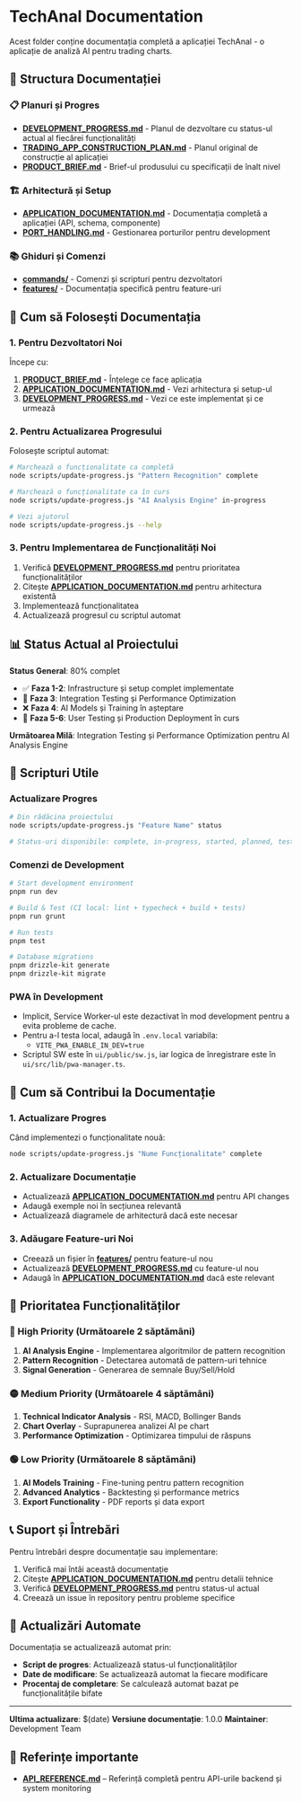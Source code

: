 # TechAnal Documentation

Acest folder conține documentația completă a aplicației TechAnal - o aplicație de analiză AI pentru trading charts.

## 📁 Structura Documentației

### 📋 Planuri și Progres
- **[DEVELOPMENT_PROGRESS.md](./DEVELOPMENT_PROGRESS.md)** - Planul de dezvoltare cu status-ul actual al fiecărei funcționalități
- **[TRADING_APP_CONSTRUCTION_PLAN.md](./TRADING_APP_CONSTRUCTION_PLAN.md)** - Planul original de construcție al aplicației
- **[PRODUCT_BRIEF.md](./PRODUCT_BRIEF.md)** - Brief-ul produsului cu specificații de înalt nivel

### 🏗️ Arhitectură și Setup
- **[APPLICATION_DOCUMENTATION.md](./APPLICATION_DOCUMENTATION.md)** - Documentația completă a aplicației (API, schema, componente)
- **[PORT_HANDLING.md](./PORT_HANDLING.md)** - Gestionarea porturilor pentru development

### 📚 Ghiduri și Comenzi
- **[commands/](./commands/)** - Comenzi și scripturi pentru dezvoltatori
- **[features/](./features/)** - Documentația specifică pentru feature-uri

## 🚀 Cum să Folosești Documentația

### 1. Pentru Dezvoltatori Noi
Începe cu:
1. **[PRODUCT_BRIEF.md](./PRODUCT_BRIEF.md)** - Înțelege ce face aplicația
2. **[APPLICATION_DOCUMENTATION.md](./APPLICATION_DOCUMENTATION.md)** - Vezi arhitectura și setup-ul
3. **[DEVELOPMENT_PROGRESS.md](./DEVELOPMENT_PROGRESS.md)** - Vezi ce este implementat și ce urmează

### 2. Pentru Actualizarea Progresului
Folosește scriptul automat:
```bash
# Marchează o funcționalitate ca completă
node scripts/update-progress.js "Pattern Recognition" complete

# Marchează o funcționalitate ca în curs
node scripts/update-progress.js "AI Analysis Engine" in-progress

# Vezi ajutorul
node scripts/update-progress.js --help
```

### 3. Pentru Implementarea de Funcționalități Noi
1. Verifică **[DEVELOPMENT_PROGRESS.md](./DEVELOPMENT_PROGRESS.md)** pentru prioritatea funcționalităților
2. Citește **[APPLICATION_DOCUMENTATION.md](./APPLICATION_DOCUMENTATION.md)** pentru arhitectura existentă
3. Implementează funcționalitatea
4. Actualizează progresul cu scriptul automat

## 📊 Status Actual al Proiectului

**Status General**: 80% complet
- ✅ **Faza 1-2**: Infrastructure și setup complet implementate
- 🔄 **Faza 3**: Integration Testing și Performance Optimization
- ❌ **Faza 4**: AI Models și Training în așteptare
- 🔄 **Faza 5-6**: User Testing și Production Deployment în curs

**Următoarea Milă**: Integration Testing și Performance Optimization pentru AI Analysis Engine

## 🔧 Scripturi Utile

### Actualizare Progres
```bash
# Din rădăcina proiectului
node scripts/update-progress.js "Feature Name" status

# Status-uri disponibile: complete, in-progress, started, planned, testing, deployed
```

### Comenzi de Development
```bash
# Start development environment
pnpm run dev

# Build & Test (CI local: lint + typecheck + build + tests)
pnpm run grunt

# Run tests
pnpm test

# Database migrations
pnpm drizzle-kit generate
pnpm drizzle-kit migrate
```

### PWA în Development
- Implicit, Service Worker-ul este dezactivat în mod development pentru a evita probleme de cache.
- Pentru a-l testa local, adaugă în `.env.local` variabila:
  - `VITE_PWA_ENABLE_IN_DEV=true`
- Scriptul SW este în `ui/public/sw.js`, iar logica de înregistrare este în `ui/src/lib/pwa-manager.ts`.

## 📝 Cum să Contribui la Documentație

### 1. Actualizare Progres
Când implementezi o funcționalitate nouă:
```bash
node scripts/update-progress.js "Nume Funcționalitate" complete
```

### 2. Actualizare Documentație
- Actualizează **[APPLICATION_DOCUMENTATION.md](./APPLICATION_DOCUMENTATION.md)** pentru API changes
- Adaugă exemple noi în secțiunea relevantă
- Actualizează diagramele de arhitectură dacă este necesar

### 3. Adăugare Feature-uri Noi
- Creează un fișier în **[features/](./features/)** pentru feature-ul nou
- Actualizează **[DEVELOPMENT_PROGRESS.md](./DEVELOPMENT_PROGRESS.md)** cu feature-ul nou
- Adaugă în **[APPLICATION_DOCUMENTATION.md](./APPLICATION_DOCUMENTATION.md)** dacă este relevant

## 🎯 Prioritatea Funcționalităților

### 🔴 High Priority (Următoarele 2 săptămâni)
1. **AI Analysis Engine** - Implementarea algoritmilor de pattern recognition
2. **Pattern Recognition** - Detectarea automată de pattern-uri tehnice
3. **Signal Generation** - Generarea de semnale Buy/Sell/Hold

### 🟡 Medium Priority (Următoarele 4 săptămâni)
1. **Technical Indicator Analysis** - RSI, MACD, Bollinger Bands
2. **Chart Overlay** - Suprapunerea analizei AI pe chart
3. **Performance Optimization** - Optimizarea timpului de răspuns

### 🟢 Low Priority (Următoarele 8 săptămâni)
1. **AI Models Training** - Fine-tuning pentru pattern recognition
2. **Advanced Analytics** - Backtesting și performance metrics
3. **Export Functionality** - PDF reports și data export

## 📞 Suport și Întrebări

Pentru întrebări despre documentație sau implementare:
1. Verifică mai întâi această documentație
2. Citește **[APPLICATION_DOCUMENTATION.md](./APPLICATION_DOCUMENTATION.md)** pentru detalii tehnice
3. Verifică **[DEVELOPMENT_PROGRESS.md](./DEVELOPMENT_PROGRESS.md)** pentru status-ul actual
4. Creează un issue în repository pentru probleme specifice

## 🔄 Actualizări Automate

Documentația se actualizează automat prin:
- **Script de progres**: Actualizează status-ul funcționalităților
- **Date de modificare**: Se actualizează automat la fiecare modificare
- **Procentaj de completare**: Se calculează automat bazat pe funcționalitățile bifate

---

**Ultima actualizare**: $(date)
**Versiune documentație**: 1.0.0
**Maintainer**: Development Team

## 🔗 Referințe importante

- **[API_REFERENCE.md](./API_REFERENCE.md)** – Referință completă pentru API-urile backend și system monitoring
